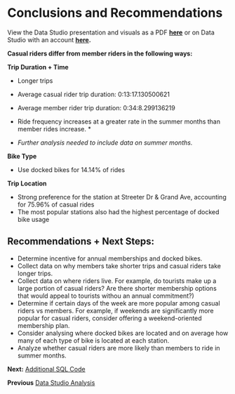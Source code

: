 # Conclusions and Recommendations
View the Data Studio presentation and visuals as a PDF **[here](https://github.com/gharliquebread/cyclistic-analysis/files/8201316/Cyclistic_Bike_Share_Analysis__Capstone_Case_Study.1.pdf)** or on Data Studio with an account **[here](https://datastudio.google.com/s/iSTJ4fIguTw).**

**Casual riders differ from member riders in the following ways:**

**Trip Duration + Time**
* Longer trips
 * Average casual rider trip duration: 0:13:17.130500621
 * Average member rider trip duration: 0:34:8.299136219
 * Ride frequency increases at a greater rate in the summer months than member rides increase. *

* *Further analysis needed to include data on summer months.*

**Bike Type**
* Use docked bikes for 14.14% of rides

**Trip Location**
* Strong preference for the station at Streeter Dr & Grand Ave, accounting for 75.96% of casual rides
* The most popular stations also had the highest percentage of docked bike usage
   
   
## Recommendations + Next Steps:
* Determine incentive for annual memberships and docked bikes.
* Collect data on why members take shorter trips and casual riders take longer trips.
* Collect data on where riders live.
        For example, do tourists make up a large portion of casual riders? 
        Are there shorter membership options that would appeal to tourists withou an annual commitment?)
* Determine if certain days of the week are more popular among casual riders vs members.
        For example, if weekends are significantly more popular for casual riders, consider offering a weekend-oriented membership plan.
* Consider analysing where docked bikes are located and on average how many of each type of bike is located at each station.
* Analyze whether casual riders are more likely than members to ride in summer months.

**Next:** [Additional SQL Code](https://github.com/gharliquebread/cyclistic-analysis/blob/main/Additional%20SQL%20Code.md)

**Previous** [Data Studio Analysis](https://github.com/gharliquebread/cyclistic-analysis/blob/main/Data%20Studio%20Analysis.md)
